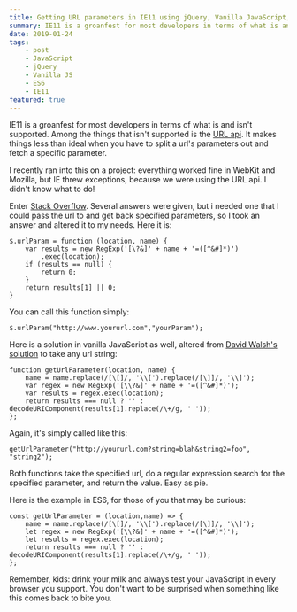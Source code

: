 ```yaml
---
title: Getting URL parameters in IE11 using jQuery, Vanilla JavaScript, and ES6
summary: IE11 is a groanfest for most developers in terms of what is and isn't supported. Among the things that isn't supported is the URL api. It makes things less than ideal when you have to split a url's parameters out and fetch a specific parameter....
date: 2019-01-24
tags:
    - post
    - JavaScript
    - jQuery
    - Vanilla JS
    - ES6
    - IE11
featured: true
---
```


IE11 is a groanfest for most developers in terms of what is and isn't supported. Among the things that isn't supported is the [URL api](https://developer.mozilla.org/en-US/docs/Web/API/URL). It makes things less than ideal when you have to split a url's parameters out and fetch a specific parameter.

I recently ran into this on a project: everything worked fine in WebKit and Mozilla, but IE threw exceptions, because we were using the URL api. I didn't know what to do!

Enter [Stack Overflow](https://stackoverflow.com/questions/19491336/get-url-parameter-jquery-or-how-to-get-query-string-values-in-js). Several answers were given, but i needed one that I could pass the url to and get back specified parameters, so I took an answer and altered it to my needs. Here it is:

```
$.urlParam = function (location, name) {
    var results = new RegExp('[\?&]' + name + '=([^&#]*)')
        .exec(location);
    if (results == null) {
        return 0;
    }
    return results[1] || 0;
}
```

You can call this function simply:

```
$.urlParam("http://www.yoururl.com","yourParam");
```


Here is a solution in vanilla JavaScript as well, altered from [David Walsh's solution](https://davidwalsh.name/query-string-javascript) to take any url string:

```
function getUrlParameter(location, name) {
    name = name.replace(/[\[]/, '\\[').replace(/[\]]/, '\\]');
    var regex = new RegExp('[\\?&]' + name + '=([^&#]*)');
    var results = regex.exec(location);
    return results === null ? '' : decodeURIComponent(results[1].replace(/\+/g, ' '));
};
```

Again, it's simply called like this:

```
getUrlParameter("http://yoururl.com?string=blah&string2=foo", "string2");
```

Both functions take the specified url, do a regular expression search for the specified parameter, and return the value. Easy as pie.

Here is the example in ES6, for those of you that may be curious:

```
const getUrlParameter = (location,name) => { 
    name = name.replace(/[\[]/, '\\[').replace(/[\]]/, '\\]');
    let regex = new RegExp('[\\?&]' + name + '=([^&#]*)');
    let results = regex.exec(location);
    return results === null ? '' : decodeURIComponent(results[1].replace(/\+/g, ' '));
};
```

Remember, kids: drink your milk and always test your JavaScript in every browser you support. You don't want to be surprised when something like this comes back to bite you. 